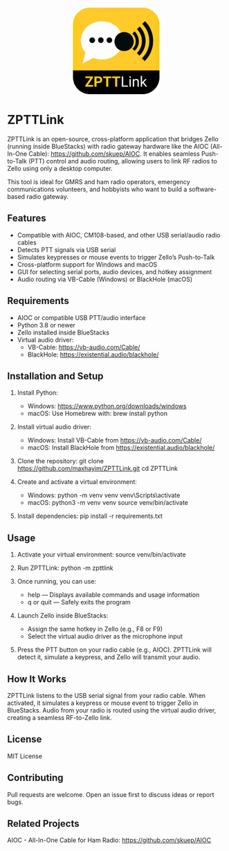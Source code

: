 <p align="center">
  <img src="assets/logo.png" alt="ZPTTLink Logo" width="200"/>
</p>



ZPTTLink
========

ZPTTLink is an open-source, cross-platform application that bridges Zello (running inside BlueStacks) with radio gateway hardware like the AIOC (All-In-One Cable): https://github.com/skuep/AIOC. It enables seamless Push-to-Talk (PTT) control and audio routing, allowing users to link RF radios to Zello using only a desktop computer.

This tool is ideal for GMRS and ham radio operators, emergency communications volunteers, and hobbyists who want to build a software-based radio gateway.

Features
--------

- Compatible with AIOC, CM108-based, and other USB serial/audio radio cables
- Detects PTT signals via USB serial
- Simulates keypresses or mouse events to trigger Zello’s Push-to-Talk
- Cross-platform support for Windows and macOS
- GUI for selecting serial ports, audio devices, and hotkey assignment
- Audio routing via VB-Cable (Windows) or BlackHole (macOS)

Requirements
------------

- AIOC or compatible USB PTT/audio interface
- Python 3.8 or newer
- Zello installed inside BlueStacks
- Virtual audio driver:
  - VB-Cable: https://vb-audio.com/Cable/
  - BlackHole: https://existential.audio/blackhole/

Installation and Setup
----------------------

1. Install Python:
   - Windows: https://www.python.org/downloads/windows
   - macOS: Use Homebrew with: brew install python

2. Install virtual audio driver:
   - Windows: Install VB-Cable from https://vb-audio.com/Cable/
   - macOS: Install BlackHole from https://existential.audio/blackhole/

3. Clone the repository:
   git clone https://github.com/maxhayim/ZPTTLink.git
   cd ZPTTLink

4. Create and activate a virtual environment:
   - Windows:
     python -m venv venv
     venv\Scripts\activate
   - macOS:
     python3 -m venv venv
     source venv/bin/activate

5. Install dependencies:
   pip install -r requirements.txt

Usage
-----

1. Activate your virtual environment:
   source venv/bin/activate

2. Run ZPTTLink:
   python -m zpttlink

3. Once running, you can use:
   - help — Displays available commands and usage information
   - q or quit — Safely exits the program

4. Launch Zello inside BlueStacks:
   - Assign the same hotkey in Zello (e.g., F8 or F9)
   - Select the virtual audio driver as the microphone input

5. Press the PTT button on your radio cable (e.g., AIOC).
   ZPTTLink will detect it, simulate a keypress, and Zello will transmit your audio.

How It Works
------------

ZPTTLink listens to the USB serial signal from your radio cable. When activated, it simulates a keypress or mouse event to trigger Zello in BlueStacks. Audio from your radio is routed using the virtual audio driver, creating a seamless RF-to-Zello link.

License
-------

MIT License

Contributing
------------

Pull requests are welcome. Open an issue first to discuss ideas or report bugs.

Related Projects
----------------

AIOC - All-In-One Cable for Ham Radio: https://github.com/skuep/AIOC
